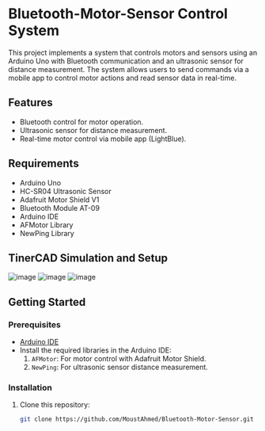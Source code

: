 
# Bluetooth-Motor-Sensor Control System

This project implements a system that controls motors and sensors using an Arduino Uno with Bluetooth communication and an ultrasonic sensor for distance measurement. The system allows users to send commands via a mobile app to control motor actions and read sensor data in real-time.

## Features
- Bluetooth control for motor operation.
- Ultrasonic sensor for distance measurement.
- Real-time motor control via mobile app (LightBlue).

## Requirements
- Arduino Uno
- HC-SR04 Ultrasonic Sensor
- Adafruit Motor Shield V1
- Bluetooth Module AT-09
- Arduino IDE
- AFMotor Library
- NewPing Library

## TinerCAD Simulation and Setup
![image](https://github.com/user-attachments/assets/976e10ce-ff08-4899-8de6-4c4cfebfd527)
![image](https://github.com/user-attachments/assets/732014f3-59f3-486b-ad2f-933e3def951c)
![image](https://github.com/user-attachments/assets/ef204842-2108-490e-93e5-d016f1996bec)


## Getting Started

### Prerequisites
- [Arduino IDE](https://www.arduino.cc/en/software)
- Install the required libraries in the Arduino IDE:
  1. `AFMotor`: For motor control with Adafruit Motor Shield.
  2. `NewPing`: For ultrasonic sensor distance measurement.

### Installation
1. Clone this repository:
   ```bash
   git clone https://github.com/MoustAhmed/Bluetooth-Motor-Sensor.git
